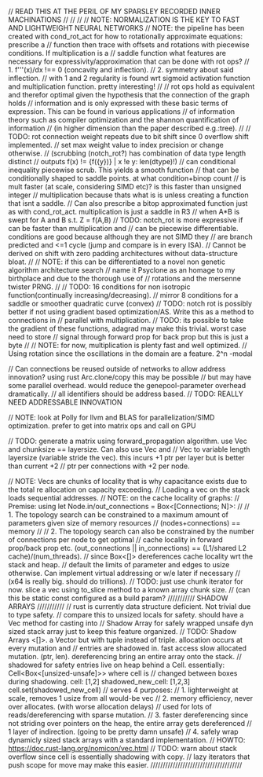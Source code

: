 // READ THIS AT THE PERIL OF MY SPARSLEY RECORDED INNER MACHINATIONS //
//
//
// NOTE: NORMALIZATION IS THE KEY TO FAST AND LIGHTWEIGHT NEURAL NETWORKS
// NOTE: the pipeline has been created with cond_rot_act for how to rotationally approximate equations: prescribe a 
//       function then trace with offsets and rotations with piecewise conditions. If multiplication is a 
//       saddle function what features are necessary for expressivity/approximation that can be done with rot ops?
//          1. f'''(x)/dx !== 0 (concavity and inflection).
//          2. symmetry about said inflection.
//       with 1 and 2 regularity is found wrt sigmoid activation function and multiplication function. pretty interesting!
//
//       rot ops hold as equivalent and therefor optimal given the hypothesis that the connection of the graph holds 
//       information and is only expressed with these basic terms of expression. This can be found in various applications
//       of information theory such as compiler optimization and the shannon quantification of information 
//       (in higher dimension than the paper described e.g.:tree).
//
// TODO: rot connection weight repeats due to bit shift since 0 overflow shift implemented.
//       set max weight value to index precision or change otherwise.
//       (scrubbing (notch_rot?) has combination of data type length distinct
//       outputs f(x) != {f({y})} | x !e y: len(dtype)!)
//       can conditional inequality piecewise scrub. This yields a smooth function
//       that can be conditionally shaped to saddle points. at what condition+binop count
//       is mult faster (at scale, considering SIMD etc)? is this faster than unsigned integer
//       multiplication because thats what is is unless creating a function that isnt a saddle.
//  Can also prescribe a bitop approximated function just as with cond_rot_act. multiplication is just a saddle in R3
//  when A*B is swept for A and B s.t. Z = f(A,B)
// TODO: notch_rot is more expressive if can be faster than multiplication and 
//       can be piecewise differentiable. conditions are good because although they are not SIMD they 
//       are branch predicted and <=1 cycle (jump and compare is in every ISA). 
//       Cannot be derived on shift with zero padding architectures without data-structure bloat.
//
// NOTE: if this can be differentiated to a novel non genetic algorithm architecture search 
//       name it Psyclone as an homage to my birthplace and due to the thorough use of 
//       rotations and the mersenne twister PRNG.
//
// TODO: 16 conditions for non isotropic function(continually increasing/decreasing).
//       mirror 8 conditions for a saddle or smoother quadratic curve (convex)
// TODO: notch rot is possibly better if not using gradient based optimization/AS. Write this as a method to connections in 
//       parallel with multiplication. 
// TODO: its possible to take the gradient of these functions, adagrad may make this trivial. worst case need to store 
//       signal through forward prop for back prop but this is just a byte
//
// NOTE: for now, multiplication is plenty fast and well optimized. 
//      Using rotation since the oscillations in the domain are a feature. 2^n -modal 


// Can connections be reused outside of networks to allow address innovation? using rust Arc.clone/copy this may be possible 
// but may have some parallel overhead. would reduce the genepool-parameter overhead dramatically.
// all identifiers should be address based.
// TODO: REALLY NEED ADDRESSABLE INNOVATION

// NOTE: look at Polly for llvm and BLAS for parallelization/SIMD optimization. prefer to get into matrix ops and call on GPU


// TODO: generate a matrix using forward_propagation algorithm. use Vec<T> and chunksize == layersize. Can also use Vec<T> and 
//       Vec<usize> to variable length layersize (variable stride the vec). this incurs +1 ptr per layer but is better than current +2 
//       ptr per connections with +2 per node.

// NOTE: Vecs are chunks of locality that is why capacitance exists due to the total re allocation on capacity exceeding.
//       Loading a vec on the stack loads sequential addresses.
// NOTE: on the cache locality of graphs: 
//      Premise: using let Node.in/out_connections = Box<[Connections; N]>:
//
//      1. The topology search can be constrained to a maximum amount of parameters given size of memory resources 
//         (nodes+connections) == memory
//
//      2. The topology search can also be constrained by the number of connections per node to get optimal 
//         cache locality in forward prop/back prop etc. (out_connections || in_connections) == (L1/shared L2 cache)/(num_threads).
//         since Box<[]> dereferences cache locality wrt the stack and heap.
//	default the limits of parameter and edges to usize otherwise. Can implement virtual addressing or w/e later if necessary 
//	(x64 is really big. should do trillions).
// TODO: just use chunk iterator for now. slice a vec using to_slice method to a known array chunk size. 
//       (can this be static const configured as a build param?
/////////// SHADOW ARRAYS ///////////
// rust is currently data structure deficient. Not trivial due to type safety.
// compare this to unsized locals for safety. should have a Vec method for casting into 
// Shadow Array for safely wrapped unsafe dyn sized stack array just to keep this feature organized.
// TODO: Shadow Arrays <[]>. a Vector but with tuple instead of triple. allocation occurs at every mutation and 
//       entries are shadowed in. fast access slow allocated mutation. (ptr, len). dereferencing bring an entire array onto the stack.
//       shadowed for safety entries live on heap behind a Cell. essentially: Cell<Box<[unsized-unsafe]>> where cell is 
//       changed between boxes during shadowing. cell: [1,2] shadowed_new_cell: [1,2,3] cell.set(shadowed_new_cell)
//      serves 4 purposes: 
//      1. lighterweight at scale, removes 1 usize from all would-be vec
//      2. memory efficiency, never over allocates. (with worse allocation delays)
//          used for lots of reads/dereferencing with sparse mutation.
//      3. faster dereferencing since not striding over pointers on the heap, the entire array gets dereferenced
//         1 layer of indirection. (going to be pretty damn unsafe)
//      4. safely wrap dynamicly sized stack arrays with a standard implementation.
//      HOWTO: https://doc.rust-lang.org/nomicon/vec.html
//      TODO: warn about stack overflow since cell is essentially shadowing with copy. 
//            lazy iterators that push scope for move may make this easier.
/////////////////////////////////////
